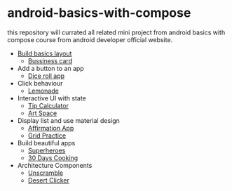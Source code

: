 # android-basics-with-compose
this repository will currated all related mini project from android basics with compose course from android developer official website.
* [Build basics layout](https://github.com/SeptAlfauzan/pratice-compose-basics)
  * [Bussiness card](https://github.com/SeptAlfauzan/bussiness-card)
* Add a button to an app
  * [Dice roll app](https://github.com/SeptAlfauzan/dice-roll)
* Click behaviour
  * [Lemonade](https://github.com/SeptAlfauzan/lemonade)
* Interactive UI with state
  * [Tip Calculator](https://github.com/SeptAlfauzan/calculate-tip)
  * [Art Space](https://github.com/SeptAlfauzan/art-space)
* Display list and use material design
  * [Affirmation App](https://github.com/SeptAlfauzan/affirmation)
  * [Grid Practice]()
* Build beautiful apps
  * [Superheroes](https://github.com/SeptAlfauzan/superheroes)
  * [30 Days Cooking](https://github.com/SeptAlfauzan/30-Days-Cooking)
* Architecture Components
  * [Unscramble](https://github.com/SeptAlfauzan/unscramble)
  * [Desert Clicker](https://github.com/SeptAlfauzan/Dessert-Clicker)
